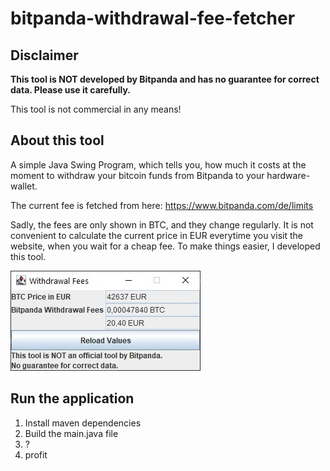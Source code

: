# bitpanda-withdrawal-fee-fetcher

## Disclaimer
**This tool is NOT developed by Bitpanda and has no guarantee for correct data. Please use it carefully.**

This tool is not commercial in any means!

## About this tool
A simple Java Swing Program, which tells you, how much it costs at the moment to withdraw your bitcoin funds from Bitpanda to your hardware-wallet.

The current fee is fetched from here: https://www.bitpanda.com/de/limits

Sadly, the fees are only shown in BTC, and they change regularly. It is not convenient to calculate the current price in EUR everytime you visit the website, when you wait for a cheap fee.
To make things easier, I developed this tool.

![Picture of tool](./img/screenshot.jpg?raw=true "Optional Title")


## Run the application
1. Install maven dependencies
2. Build the main.java file
3. ?
4. profit
